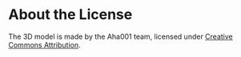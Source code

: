 # About the License

The 3D model is made by the Aha001 team, licensed under [Creative Commons
Attribution](http://creativecommons.org/licenses/by/4.0/).
